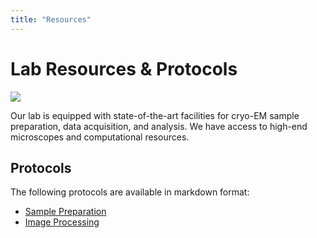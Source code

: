 ```yaml
---
title: "Resources"
---
```


# Lab Resources & Protocols

[![](/images/cryo-em-setup.jpg)](/images/cryo-em-setup.jpg)

Our lab is equipped with state-of-the-art facilities for cryo-EM sample preparation, data acquisition, and analysis. We have access to high-end microscopes and computational resources.

## Protocols

The following protocols are available in markdown format:

* [Sample Preparation](/protocols/sample-prep)
* [Image Processing](/protocols/image-processing)